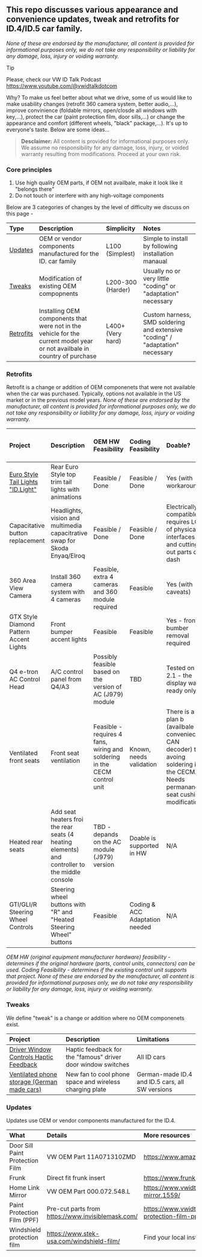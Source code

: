 ## This repo discusses various appearance and convenience updates, tweak and retrofits for ID.4/ID.5 car family. 

_None of these are endorsed by the manufacturer, all content is provided for informational purposes only, we do not take any responsibility or liability for any damage, loss, injury or voiding warranty._

> [!TIP]
> Please, check our VW ID Talk Podcast https://www.youtube.com/@vwidtalkdotcom

Why? To make us feel better about what we drive, some of us would like to make usability changes (retrofit 360 camera system, better audio,...), improve convinience (foldable mirrors, open/closde all windows with key,...), protect the car (paint protection film, door sills,...) or change the appearance and comfort (different wheels, "black" package,...). It's up to everyone's taste. Below are some ideas...

> **Desclaimer:** All content is provided for informational purposes only. We assume no responsibility for any damage, loss, injury, or voided warranty resulting from modifications. Proceed at your own risk.

### Core principles

1.	Use high quality OEM parts, if OEM not availbale, make it look like it "belongs there"
2.	Do not touch or interfere with any high-voltage components

Below are 3 categories of changes by the level of difficulty we discuss on this page - 

| Type | Description | Simplicity | Notes |
| :--- | :--- | :--- | :---  | 
| [Updates](#Updates) | OEM or vendor components manufactured for the ID. car family | L100 (Simplest) | Simple to install by following installation manaual |
| [Tweaks](#Tweaks) | Modification of existing OEM compopnents | L200-300 (Harder) | Usually no or very little "coding" or "adaptation" necessary|
| [Retrofits](#Retrofits) | Installing OEM components that were not in the vehicle for the current model year or not availbale in country of purchase | L400+ (Very hard) | Custom harness, SMD soldering and extensive "coding" / "adaptation" necessary|

### Retrofits
Retrofit is a change or addition of OEM componenets that were not available when the car was purchased. Typically, options not available in the US market or in the previous model years. 
_None of these are endorsed by the manufacturer, all content is provided for informational purposes only, we do not take any responsibility or liability for any damage, loss, injury or voiding warranty._

| Project | Description | OEM HW Feasibility | Coding Feasibility | Doable? | Works in ID.Software version and MY? | WVIDTalk Forum links |
| :------------- | :------------- | :------------- | :---  | :--- | :--- | :---
| [Euro Style Tail Lights "ID.Light"](</Retrofits/Euro%20Style%20Tail%20Lights.md>) | Rear Euro Style top trim tail lights with animations | Feasible / Done | Feasible / Done | Yes (with workaround) | 2.1, 3.1 | [VWIDTalk Discussion](<https://www.vwidtalk.com/posts/119787/>) |
| Capacitative button replacement | Headlights, vision and multimedia capacitrative swap for Skoda Enyaq/Elroq | Feasible / Done | Feasible / Done | Electrically compatible, requires LOT of physical interfaces and cutting out parts of dash | No coding needed | [VWIDTalk Discussion](<[https://www.vwidtalk.com/posts/119787/](<https://www.vwidtalk.com/threads/half-way-on-capitative-buttons-replacement.18355/?post_id=316986#post-316986>) |
| 360 Area View Camera | Install 360 camera system with 4 cameras | Feasible, extra 4 cameras and 360 module required | Feasible | Yes (with caveats) | POC tested with 3.2 | [VWIDTalk Discussion](<https://www.vwidtalk.com/posts/275796/>) |
| GTX Style Diamond Pattern Accent Lights | Front bumper accent lights | Feasible | Feasible | Yes - front bumber removal required | N/A |  [VWIDTalk Discussion](<https://www.vwidtalk.com/posts/152339/>) |
| Q4 e-tron AC Control Head | A/C control panel from Q4/A3 | Possibly feasible based on the version of AC (J979) module | TBD | Tested on 2.1 - the display was ready only | TDB |  [VWIDTalk Discussion](<https://www.vwidtalk.com/posts/112946/>) |
| Ventilated front seats | Front seat ventilation | Feasible - requires 4 fans, wiring and soldering in the CECM control unit | Known, needs validation | There is a plan b (availbale conveniece CAN decoder) to avoing soldering in the CECM. Needs permananet seat cushion modification. | Validated in 3.2. |  [VWIDTalk Discussion](<https://www.vwidtalk.com/posts/292287/>) |
| Heated rear seats | Add seat heaters froi the rear seats (4 heating elements) and controller to the middle console | TBD - depands on the AC module (J979) version | Doable is supported in HW | N/A | |  [VWIDTalk Discussion](<https://www.vwidtalk.com/posts/279775/>) |
| GTI/GLI/R Steering Wheel Controls | Steering wheel buttons with "R" and "Heated Steering Wheel" buttons | Feasible | Coding & ACC Adaptation needed | N/A | N/A |  [VWIDTalk Discussion](<https://www.vwidtalk.com/posts/112011/>) |

   _OEM HW (original equipment manufacturer hardware) feasibility - determines if the original hardware (parts, control units, connectors) can be used. Coding Feasibility - determines if the existing control unit supports that project._
_None of these are endorsed by the manufacturer, all content is provided for informational purposes only, we do not take any responsibility or liability for any damage, loss, injury or voiding warranty._

### Tweaks
We define "tweak" is a change or addition where no OEM componenets exist. 

| Project | Description | Limitations
| :------------- | :------------- | :------------- 
| [Driver Window Controls Haptic Feedback](</Tweaks/Driver%20Window%20Controls%20Haptic%20Feedback.md>) | Haptic feedback for the "famous" driver door window switches | All ID cars
| [Ventilated phone storage (German made cars)](</Tweaks/Ventilated%20Phone%20Storage.md>) | New fan to cool phone space and wireless charging plate | German-made ID.4 and ID.5 cars, all SW versions

### Updates
Updates use OEM or vendor components manufactured for the ID.4. 

| What | Details | More resources
| :------------- | :------------- | :------------- 
| Door Sill Paint Protection Film | VW OEM Part 11A071310ZMD | https://www.amazon.de/-/en/gp/product/B08NWF3H6P 
| Frunk | Direct fit frunk insert | https://www.frunk.at/produkt/set-vw-id-4-id-5-frunk/
| Home Link Mirror | VW OEM Part 000.072.548.L | https://www.vwidtalk.com/threads/homelink-mirror.1559/
| Paint Protection Film (PPF) | Pre-cut parts from https://www.invisiblemask.com/  | https://www.vwidtalk.com/threads/3m-paint-protection-film-ppf-installed.4493/#post-69585
| Windshield protection film | https://www.stek-usa.com/windshield-film/ |  Find your local installer

